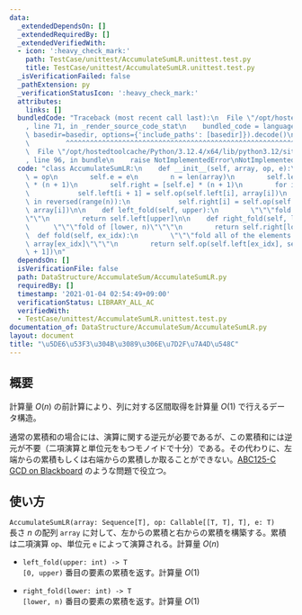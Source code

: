 ```yaml
---
data:
  _extendedDependsOn: []
  _extendedRequiredBy: []
  _extendedVerifiedWith:
  - icon: ':heavy_check_mark:'
    path: TestCase/unittest/AccumulateSumLR.unittest.test.py
    title: TestCase/unittest/AccumulateSumLR.unittest.test.py
  _isVerificationFailed: false
  _pathExtension: py
  _verificationStatusIcon: ':heavy_check_mark:'
  attributes:
    links: []
  bundledCode: "Traceback (most recent call last):\n  File \"/opt/hostedtoolcache/Python/3.12.4/x64/lib/python3.12/site-packages/onlinejudge_verify/documentation/build.py\"\
    , line 71, in _render_source_code_stat\n    bundled_code = language.bundle(stat.path,\
    \ basedir=basedir, options={'include_paths': [basedir]}).decode()\n          \
    \         ^^^^^^^^^^^^^^^^^^^^^^^^^^^^^^^^^^^^^^^^^^^^^^^^^^^^^^^^^^^^^^^^^^^^^^^^^^^^^^^^^\n\
    \  File \"/opt/hostedtoolcache/Python/3.12.4/x64/lib/python3.12/site-packages/onlinejudge_verify/languages/python.py\"\
    , line 96, in bundle\n    raise NotImplementedError\nNotImplementedError\n"
  code: "class AccumulateSumLR:\n    def __init__(self, array, op, e):\n        self.op\
    \ = op\n        self.e = e\n        n = len(array)\n        self.left = [self.e]\
    \ * (n + 1)\n        self.right = [self.e] * (n + 1)\n        for i in range(n):\n\
    \            self.left[i + 1] = self.op(self.left[i], array[i])\n        for i\
    \ in reversed(range(n)):\n            self.right[i] = self.op(self.right[i + 1],\
    \ array[i])\n\n    def left_fold(self, upper):\n        \"\"\"fold of [0, upper)\"\
    \"\"\n        return self.left[upper]\n\n    def right_fold(self, lower):\n  \
    \      \"\"\"fold of [lower, n)\"\"\"\n        return self.right[lower]\n\n  \
    \  def fold(self, ex_idx):\n        \"\"\"fold all of the elements except for\
    \ array[ex_idx]\"\"\"\n        return self.op(self.left[ex_idx], self.right[ex_idx\
    \ + 1])\n"
  dependsOn: []
  isVerificationFile: false
  path: DataStructure/AccumulateSum/AccumulateSumLR.py
  requiredBy: []
  timestamp: '2021-01-04 02:54:49+09:00'
  verificationStatus: LIBRARY_ALL_AC
  verifiedWith:
  - TestCase/unittest/AccumulateSumLR.unittest.test.py
documentation_of: DataStructure/AccumulateSum/AccumulateSumLR.py
layout: document
title: "\u5DE6\u53F3\u304B\u3089\u306E\u7D2F\u7A4D\u548C"
---
```


## 概要
計算量 $O(n)$ の前計算により、列に対する区間取得を計算量 $O(1)$ で行えるデータ構造。

通常の累積和の場合には、演算に関する逆元が必要であるが、この累積和には逆元が不要（二項演算と単位元をもつモノイドで十分）である。その代わりに、左端からの累積もしくは右端からの累積しか取ることができない。[ABC125-C GCD on Blackboard](https://atcoder.jp/contests/abc125/tasks/abc125_c) のような問題で役立つ。

## 使い方
`AccumulateSumLR(array: Sequence[T], op: Callable[[T, T], T], e: T)`  
長さ $n$ の配列 `array` に対して、左からの累積と右からの累積を構築する。累積は二項演算 `op`、単位元 `e` によって演算される。計算量 $O(n)$

- `left_fold(upper: int) -> T`  
`[0, upper)` 番目の要素の累積を返す。計算量 $O(1)$

- `right_fold(lower: int) -> T`  
`[lower, n)` 番目の要素の累積を返す。計算量 $O(1)$
